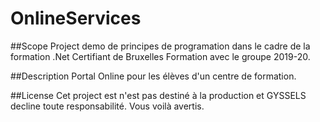 # OnlineServices

##Scope
Project demo de principes de programation dans le cadre de la formation .Net Certifiant de Bruxelles Formation avec le groupe 2019-20.

##Description
Portal Online pour les élèves d'un centre de formation.

##License
Cet project est n'est pas destiné à la production et GYSSELS decline toute responsabilité. Vous voilà avertis.

